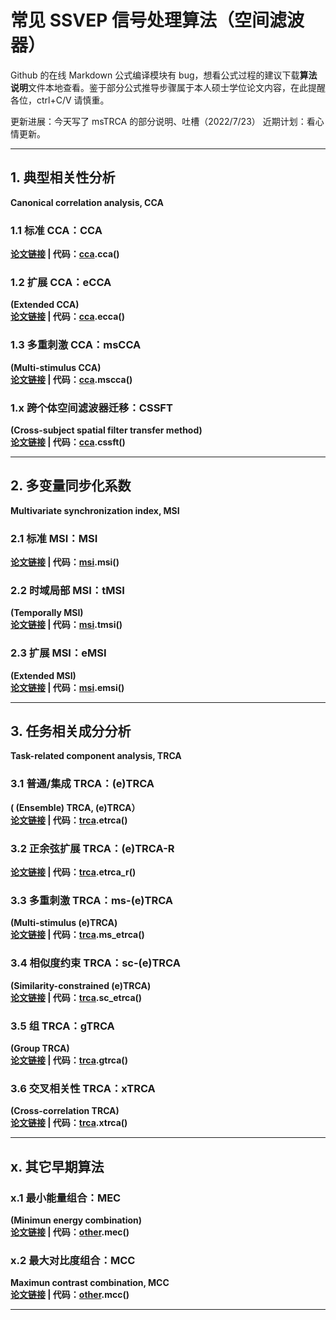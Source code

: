 # 常见 SSVEP 信号处理算法（空间滤波器）

Github 的在线 Markdown 公式编译模块有 bug，想看公式过程的建议下载**算法说明**文件本地查看。鉴于部分公式推导步骤属于本人硕士学位论文内容，在此提醒各位，ctrl+C/V 请慎重。

更新进展：今天写了 msTRCA 的部分说明、吐槽（2022/7/23）
近期计划：看心情更新。

***
## 1. 典型相关性分析
**Canonical correlation analysis, CCA**

### 1.1 标准 CCA：CCA
**[论文链接][CCA] | 代码：[cca][cca(code)].cca()**

### 1.2 扩展 CCA：eCCA
**(Extended CCA)** <br>
**[论文链接][eCCA] | 代码：[cca][cca(code)].ecca()**

### 1.3 多重刺激 CCA：msCCA
**(Multi-stimulus CCA)** <br>
**[论文链接][msCCA] | 代码：[cca][cca(code)].mscca()**

### 1.x 跨个体空间滤波器迁移：CSSFT
**(Cross-subject spatial filter transfer method)** <br>
**[论文链接][CSSFT] | 代码：[cca][cca(code)].cssft()**

[cca(code)]: https://github.com/BrynhildrW/SSVEP_algorithms/blob/main/cca.py
[CCA]: http://ieeexplore.ieee.org/document/4203016/
[eCCA]: http://www.pnas.org/lookup/doi/10.1073/pnas.1508080112
[msCCA]: https://ieeexplore.ieee.org/document/9006809/
[CSSFT]: http://iopscience.iop.org/article/10.1088/1741-2552/ac6b57
***

## 2. 多变量同步化系数
**Multivariate synchronization index, MSI**

### 2.1 标准 MSI：MSI
**[论文链接][MSI] | 代码：[msi][msi(code)].msi()**

### 2.2 时域局部 MSI：tMSI
**(Temporally MSI)** <br>
**[论文链接][tMSI] | 代码：[msi][msi(code)].tmsi()**

### 2.3 扩展 MSI：eMSI
**(Extended MSI)** <br>
**[论文链接][MSI] | 代码：[msi][msi(code)].emsi()**

[msi(code)]: temp
[MSI]: https://linkinghub.elsevier.com/retrieve/pii/S0165027013002677
[tMSI]: http://link.springer.com/10.1007/s11571-016-9398-9
[eMSI]: https://linkinghub.elsevier.com/retrieve/pii/S0925231217309980
***

## 3. 任务相关成分分析
**Task-related component analysis, TRCA**

### 3.1 普通/集成 TRCA：(e)TRCA
**( (Ensemble) TRCA, (e)TRCA）** <br>
**[论文链接][TRCA] | 代码：[trca][trca(code)].etrca()**

### 3.2 正余弦扩展 TRCA：(e)TRCA-R
**[论文链接][TRCA-R] | 代码：[trca][trca(code)].etrca_r()**

### 3.3 多重刺激 TRCA：ms-(e)TRCA
**(Multi-stimulus (e)TRCA)** <br>
**[论文链接][ms-TRCA] | 代码：[trca][trca(code)].ms_etrca()**

### 3.4 相似度约束 TRCA：sc-(e)TRCA
**(Similarity-constrained (e)TRCA)** <br>
**[论文链接][sc-TRCA] | 代码：[trca][trca(code)].sc_etrca()**

### 3.5 组 TRCA：gTRCA
**(Group TRCA)** <br>
**[论文链接][gTRCA] | 代码：[trca][trca(code)].gtrca()**

### 3.6 交叉相关性 TRCA：xTRCA
**(Cross-correlation TRCA)** <br>
**[论文链接][xTRCA] | 代码：[trca][trca(code)].xtrca()**

[trca(code)]: temp
[TRCA]: https://ieeexplore.ieee.org/document/7904641/
[TRCA-R]: https://ieeexplore.ieee.org/document/9006809/
[ms-TRCA]: https://iopscience.iop.org/article/10.1088/1741-2552/ab2373
[sc-TRCA]: https://iopscience.iop.org/article/10.1088/1741-2552/abfdfa
[gTRCA]: temp
[xTRCA]: temp
[TDCA]: https://ieeexplore.ieee.org/document/9541393/
***

## x. 其它早期算法

### x.1 最小能量组合：MEC
**(Minimun energy combination)** <br>
**[论文链接][MEC] | 代码：[other][other(code)].mec()**

### x.2 最大对比度组合：MCC
**Maximun contrast combination, MCC** <br>
**[论文链接][MCC] | 代码：[other][other(code)].mcc()**

[other(code)]: temp
[MEC]: http://ieeexplore.ieee.org/document/4132932/
[MCC]: http://ieeexplore.ieee.org/document/4132932/
***
